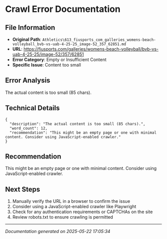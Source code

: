 # Crawl Error Documentation

## File Information
- **Original Path**: `Athletics\613_fiusports_com_galleries_womens-beach-volleyball_bvb-vs-uab-4-25-25_image-52_357_62851.md`
- **URL**: https://fiusports.com/galleries/womens-beach-volleyball/bvb-vs-uab-4-25-25/image-52/357/62851
- **Error Category**: Empty or Insufficient Content
- **Specific Issue**: Content too small

## Error Analysis
The actual content is too small (85 chars).

## Technical Details
```
{
  "description": "The actual content is too small (85 chars).",
  "word_count": 12,
  "recommendation": "This might be an empty page or one with minimal content. Consider using JavaScript-enabled crawler."
}
```

## Recommendation
This might be an empty page or one with minimal content. Consider using JavaScript-enabled crawler.

## Next Steps
1. Manually verify the URL in a browser to confirm the issue
2. Consider using a JavaScript-enabled crawler like Playwright
3. Check for any authentication requirements or CAPTCHAs on the site
4. Review robots.txt to ensure crawling is permitted

---
*Documentation generated on 2025-05-22 17:05:34*
